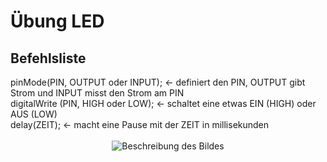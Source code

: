 # Übung LED 

<h2>Befehlsliste</h2> 
pinMode(PIN, OUTPUT oder INPUT); <- definiert den PIN, OUTPUT gibt Strom und INPUT misst den Strom am PIN </br>
digitalWrite (PIN, HIGH oder LOW); <- schaltet eine etwas EIN (HIGH) oder AUS (LOW)</br>
delay(ZEIT); <- macht eine Pause mit der ZEIT in millisekunden</br>

</br>


<div style="text-align:center;">
  <img src="https://github.com/tueftelPark/Einfuehrung/assets/113671718/5508c3d9-ca91-4bad-940d-703da94bf140" alt="Beschreibung des Bildes">
</div>
